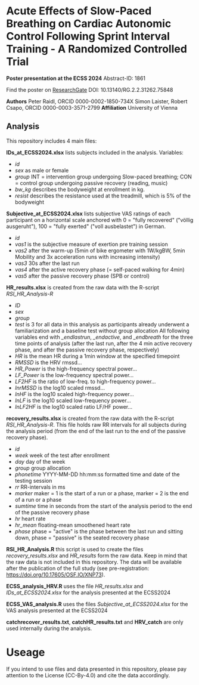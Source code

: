 # Acute Effects of Slow-Paced Breathing on Cardiac Autonomic Control Following Sprint Interval Training - A Randomized Controlled Trial
**Poster presentation at the ECSS 2024**
Abstract-ID: 1861

Find the poster on [ResearchGate](https://www.researchgate.net/publication/382085381_Methods_Acute_Effects_of_Slow-Paced_Breathing_on_Cardiac_Autonomic_Control_following_Sprint_Interval_Training_a_Randomized_Controlled_Trial/citations)
DOI: 10.13140/RG.2.2.31262.75848


**Authors**
Peter Raidl, ORCID 0000-0002-1850-734X
Simon Laister,
Robert Csapo, ORCID 0000-0003-3571-2799
**Affiliation**
University of Vienna

## Analysis
This repository includes 4 main files:

**IDs_at_ECSS2024.xlsx**
lists subjects included in the analysis.
Variables:
* *id*
* *sex* as male or female
* *group* INT = intervention group undergoing Slow-paced breathing; CON = control group undergoing passive recovery (reading, music)
* *bw_kg* describes the bodyweight at enrollment in kg.
* *resist* describes the resistance used at the treadmill, which is 5% of the bodyweight
  
**Subjective_at_ECSS2024.xlsx** lists subjective VAS ratings of each participant on a horizontal scale
  anchored with 0 = "fully recovered" ("völlig ausgeruht"), 100 = "fully exerted" ("voll ausbelastet") in German.
* *id*
* *vas1* is the subjective measure of exertion pre training session
* *vas2* after the warm-up (5min of bike ergometer with 1W/kgBW, 5min Mobility and 3x acceleration runs with increasing intensity)
* *vas3* 30s after the last run
* *vas4* after the active recovery phase (= self-paced walking for 4min)
* *vas5* after the passive recovery phase (SPB or control)

**HR_results.xlsx** is created from the raw data with the R-script *RSI_HR_Analysis-R*
* *ID*
* *sex*
* *group*
* *test* is 3 for all data in this analysis as participants already underwent a familiarization and a baseline test without group allocation
All following variables end with *_endlastrun*, *_endactive*, and *_endbreath* for the three time points of analysis
  (after the last run, after the 4 min active recovery phase, and after the passive recovery phase, respectively)
* *HR* is the mean HR during a 1min window at the specified timepoint
* *RMSSD* is the HRV rmssd...
* *HR_Power* is the high-frequency spectral power...
* *LF_Power* is the low-frequency spectral power...
* *LF2HF* is the ratio of low-freq. to high-frequency power...
* *lnrMSSD* is the log10 scaled rmssd...
* *lnHF* is the log10 scaled high-frequency power...
* *lnLF* is the log10 scaled low-frequency power...
* *lnLF2HF* is the log10 scaled ratio LF/HF power...

**recovery_results.xlsx** is created from the raw data with the R-script *RSI_HR_Analysis-R*.
This file holds raw RR intervals for all subjects during the analysis period (from the end of the last run to the end of the passive recovery phase).
* *id*
* *week* week of the test after enrollment
* *day* day of the week
* *group* group allocation
* *phonetime* YYYY-MM-DD hh\:mm\:ss formatted time and date of the testing session
* *rr* RR-intervals in ms
* *marker* maker = 1 is the start of a run or a phase, marker = 2 is the end of a run or a phase
* *sumtime* time in seconds from the start of the analysis period to the end of the passive recovery phase
* *hr* heart rate
* *hr_mean* floating-mean smoothened heart rate
* *phase* phase = "active" is the phase between the last run and sitting down, phase = "passive" is the seated recovery phase

**RSI_HR_Analysis.R** this script is used to create the files *recovery_results.xlsx* and *HR_results* form the raw data.
Keep in mind that the raw data is not included in this repository.
The data will be available after the publication of the full study (see pre-registration: https://doi.org/10.17605/OSF.IO/XNP73).

**ECSS_analysis_HRV.R** uses the file *HR_results.xlsx* and *IDs_at_ECSS2024.xlsx* for the analysis presented at the ECSS2024

**ECSS_VAS_analysis.R** uses the files *Subjective_at_ECSS2024.xlsx* for the VAS analysis presented at the ECSS2024

**catchrecover_results.txt**, **catchHR_results.txt** and **HRV_catch** are only used internally during the analysis.

# Useage
If you intend to use files and data presented in this repository, please pay attention to the License (CC-By-4.0) and cite the data accordingly.

